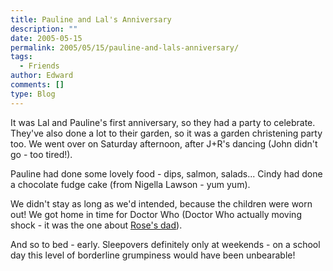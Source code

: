 ```yaml
---
title: Pauline and Lal's Anniversary
description: ""
date: 2005-05-15
permalink: 2005/05/15/pauline-and-lals-anniversary/
tags:
  - Friends
author: Edward
comments: []
type: Blog
---
```


It was Lal and Pauline\'s first anniversary, so they had a party to
celebrate. They\'ve also done a lot to their garden, so it was a garden
christening party too. We went over on Saturday afternoon, after J+R\'s
dancing (John didn\'t go - too tired!).

Pauline had done some lovely food - dips, salmon, salads... Cindy had
done a chocolate fudge cake (from Nigella Lawson - yum yum).

We didn\'t stay as long as we\'d intended, because the children were
worn out! We got home in time for Doctor Who (Doctor Who actually moving
shock - it was the one about [Rose\'s dad][1]).

And so to bed - early. Sleepovers definitely only at weekends - on a
school day this level of borderline grumpiness would have been
unbearable!



[1]: https://www.bbc.co.uk/doctorwho/episodes/fathersday.shtml
